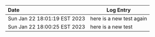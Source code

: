 Date | Log Entry
:--- | --- 
Sun Jan 22 18:01:19 EST 2023 | here is a new test again
Sun Jan 22 18:00:25 EST 2023 | here is a new test
